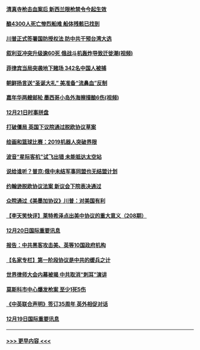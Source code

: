#### [清真寺枪击血案后 新西兰限枪禁令今起生效](../pages/prog202/a102734655.md?t=12220222) 
#### [酿4300人死亡惨烈船难 船体残骸已找到](../pages/prog202/a102734585.md?t=12220222) 
#### [川普正式签署国防授权法 防中共干预台湾大选](../pages/prog202/a102734587.md?t=12220222) 
#### [叙利亚冲突升级逾60死 俄战斗机轰炸导致迁徙潮(视频)](../pages/prog202/a102734403.md?t=12220222) 
#### [菲律宾当局突袭地下赌场 342名中国人被捕](../pages/prog202/a102734392.md?t=12220222) 
#### [朝鲜扬言送“圣诞大礼” 美准备“流鼻血”反制](../pages/prog202/a102734387.md?t=12220222) 
#### [嘉年华两艘邮轮 墨西哥小岛外海擦撞酿6伤(视频)](../pages/prog202/a102734357.md?t=12220222) 
#### [12月21日时事拼盘](../pages/prog202/a102734213.md?t=12220222) 
#### [打破僵局 英国下议院通过脱欧协议草案](../pages/prog202/a102734197.md?t=12220222) 
#### [绘画和篮球比赛：2019机器人突破界限](../pages/prog202/a102734175.md?t=12220222) 
#### [波音“星际客机”试飞出错 未能抵达太空站](../pages/prog202/a102734149.md?t=12220222) 
#### [说给谁听？普京:俄中未结军事同盟也无结盟计划](../pages/prog202/a102734128.md?t=12220222) 
#### [约翰逊脱欧协议法案 新议会下院表决通过](../pages/prog202/a102734008.md?t=12220222) 
#### [众院通过《美墨加协议》川普：对美国有利](../pages/prog202/a102733996.md?t=12220222) 
#### [【李天笑快评】莱特希泽点出美中协议的重大意义（208期）](../pages/prog202/a102733955.md?t=12220222) 
#### [12月20日国际重要讯息](../pages/prog202/a102733811.md?t=12220222) 
#### [报告：中共黑客攻击美、英等10国政府机构](../pages/prog202/a102733695.md?t=12220222) 
#### [【名家专栏】第一阶段协议是中共的缓兵之计](../pages/prog202/a102733104.md?t=12220222) 
#### [世界律师大会内幕被揭 中共取消“刺耳”演讲](../pages/prog202/a102733621.md?t=12220222) 
#### [莫斯科市中心爆发枪案 至少1死5伤](../pages/prog202/a102733367.md?t=12220222) 
#### [《中英联合声明》签订35周年 英外相促对话](../pages/prog202/a102733192.md?t=12220222) 
#### [12月19日国际重要讯息](../pages/prog202/a102732934.md?t=12220222) 

----
#### [ >>> 更早内容 <<< ](../indexes/prog202-earlier.md)

